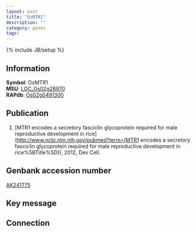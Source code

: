 ```yaml
---
layout: post
title: "OsMTR1"
description: ""
category: genes
tags: 
---
```

{% include JB/setup %}

## Information
__Symbol__: OsMTR1  
__MSU__: [LOC_Os02g28970](http://rice.plantbiology.msu.edu/cgi-bin/ORF_infopage.cgi?orf=LOC_Os02g28970)  
__RAPdb__: [Os02g0491300](http://rapdb.dna.affrc.go.jp/viewer/gbrowse_details/irgsp1?name=Os02g0491300)  

## Publication
1. [MTR1 encodes a secretory fasciclin glycoprotein required for male reproductive development in rice](http://www.ncbi.nlm.nih.gov/pubmed?term=(MTR1 encodes a secretory fasciclin glycoprotein required for male reproductive development in rice%5BTitle%5D)), 2012, Dev Cell.

## Genbank accession number
[AK241775](http://www.ncbi.nlm.nih.gov/nuccore/AK241775)

## Key message

## Connection


